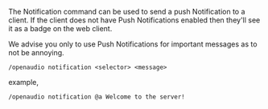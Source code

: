 The Notification command can be used to send a push Notification to a client. If the client does not have Push Notifications enabled then they'll see it as a badge on the web client.

We advise you only to use Push Notifications for important messages as to not be annoying.
```
/openaudio notification <selector> <message> 
```

example,
```
/openaudio notification @a Welcome to the server!
```